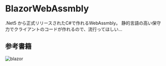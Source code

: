 # BlazorWebAssmbly
.Net5 から正式リリースされたC#で作れるWebAssmbly。
静的言語の高い保守力でクライアントのコードが作れるので、流行ってほしい...

## 参考書籍
![blazor](https://m.media-amazon.com/images/I/41rVsOwVK2L.jpg)
